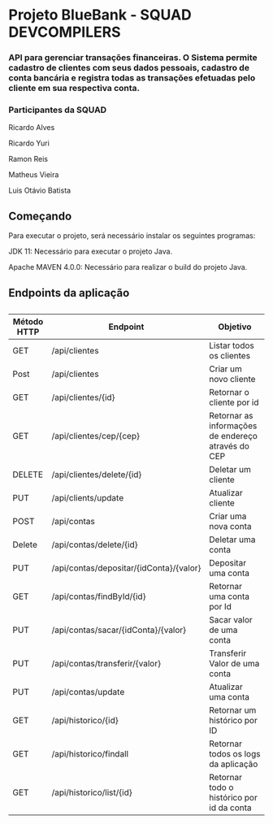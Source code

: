 # Projeto BlueBank - SQUAD DEVCOMPILERS

### API para gerenciar transações financeiras. O Sistema permite cadastro de clientes com seus dados pessoais, cadastro de conta bancária e registra todas as transações efetuadas pelo cliente em sua respectiva conta.


### Participantes da SQUAD


<p> Ricardo Alves </p>
<p> Ricardo Yuri </p>
<p>  Ramon Reis </p>
<p>  Matheus Vieira </p>
<p> Luis Otávio Batista </p>


## Começando
Para executar o projeto, será necessário instalar os seguintes programas:

<p> JDK 11: Necessário para executar o projeto Java. </p>
<p> Apache MAVEN 4.0.0: Necessário para realizar o build do projeto Java. </p>



## Endpoints da aplicação 

<table class="demo">
	<caption></caption>
	<thead>
	<tr>
		<th>Método HTTP
</th>
		<th>Endpoint</th>
		<th>Objetivo</th>
	</tr>
	</thead>
	<tbody>
	<tr>
		<td>GET</td>
		<td>/api/clientes</td>
		<td>Listar todos os clientes</td>
	</tr>
	<tr>
		<td>Post</td>
		<td>/api/clientes</td>
		<td>Criar um novo cliente</td>
	</tr>
	<tr>
		<td>GET</td>
		<td>/api/clientes/{id}</td>
		<td>Retornar o cliente por id</td>
	</tr>
	<tr>
		<td>GET</td>
		<td>/api/clientes/cep/{cep}</td>
		<td>Retornar as informações de endereço através do CEP</td>
	</tr>
	<tr>
		<td>DELETE</td>
		<td>/api/clientes/delete/{id}</td>
		<td>Deletar um cliente</td>
	</tr>
	<tr>
		<td>PUT</td>
		<td>/api/clients/update</td>
		<td>Atualizar cliente</td>
	</tr>
	<tr>
		<td>POST</td>
		<td>/api/contas</td>
		<td>Criar uma nova conta</td>
	</tr>
	<tr>
		<td>Delete</td>
		<td>/api/contas/delete/{id}</td>
		<td>Deletar uma conta </td>
	</tr>
	<tr>
		<td>PUT</td>
		<td>/api/contas/depositar/{idConta}/{valor}</td>
		<td>Depositar uma conta</td>
	</tr>
	<tr>
		<td>GET</td>
		<td>/api/contas/findById/{id}</td>
		<td>Retornar uma conta por Id</td>
	</tr>
	<tr>
		<td>PUT</td>
		<td>/api/contas/sacar/{idConta}/{valor}</td>
		<td>Sacar valor de uma conta
	</td>
	</tr>
	<tr>
		<td>PUT</td>
		<td>/api/contas/transferir/{valor}</td>
		<td>Transferir Valor de uma conta</td>
	</tr>
	<tr>
		<td>PUT</td>
		<td>/api/contas/update</td>
		<td>Atualizar uma conta</td>
	</tr>
	<tr>
		<td>GET</td>
		<td>/api/historico/{id}</td>
		<td>Retornar um histórico por ID</td>
	</tr>
	<tr>
		<td>GET</td>
		<td>/api/historico/findall</td>
		<td>Retornar todos os logs da aplicação</td>
	</tr>
	<tr>
		<td>GET</td>
		<td>/api/historico/list/{id}</td>
		<td>Retornar todo o histórico por id da conta</td>
	</tr>
	
	
</table>
